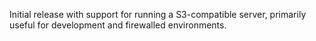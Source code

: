 Initial release with support for running a S3-compatible server, primarily useful for development and firewalled environments.
